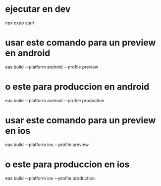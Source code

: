 # ejecutar en dev
npx expo start

# usar este comando para un preview en android
eas build --platform android --profile preview
# o este para produccion en android
eas build --platform android --profile production

# usar este comando para un preview en ios
eas build --platform ios --profile preview
# o este para produccion en ios 
eas build --platform ios --profile production
